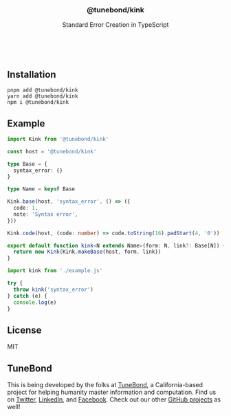 <br/>
<br/>
<br/>
<br/>
<br/>
<br/>
<br/>

<h3 align='center'>@tunebond/kink</h3>
<p align='center'>
  Standard Error Creation in TypeScript
</p>

<br/>
<br/>
<br/>

## Installation

```
pnpm add @tunebond/kink
yarn add @tunebond/kink
npm i @tunebond/kink
```

## Example

```ts
import Kink from '@tunebond/kink'

const host = '@tunebond/kink'

type Base = {
  syntax_error: {}
}

type Name = keyof Base

Kink.base(host, 'syntax_error', () => ({
  code: 1,
  note: 'Syntax error',
}))

Kink.code(host, (code: number) => code.toString(16).padStart(4, '0'))

export default function kink<N extends Name>(form: N, link?: Base[N]) {
  return new Kink(Kink.makeBase(host, form, link))
}
```

```ts
import kink from './example.js'

try {
  throw kink('syntax_error')
} catch (e) {
  console.log(e)
}
```

## License

MIT

## TuneBond

This is being developed by the folks at [TuneBond](https://tune.bond), a
California-based project for helping humanity master information and
computation. Find us on [Twitter](https://twitter.com/tunebond),
[LinkedIn](https://www.linkedin.com/company/tunebond), and
[Facebook](https://www.facebook.com/tunebond). Check out our other
[GitHub projects](https://github.com/tunebond) as well!
